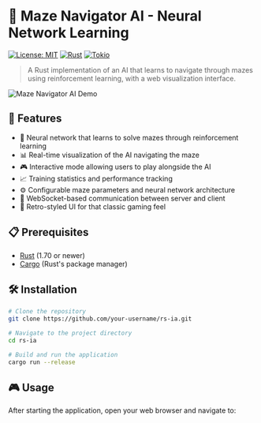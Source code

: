 # 🤖 Maze Navigator AI - Neural Network Learning

[![License: MIT](https://img.shields.io/badge/License-MIT-yellow.svg)](https://opensource.org/licenses/MIT)
[![Rust](https://img.shields.io/badge/Rust-1.70+-orange.svg)](https://www.rust-lang.org/)
[![Tokio](https://img.shields.io/badge/Tokio-1.36-blue.svg)](https://tokio.rs/)

> A Rust implementation of an AI that learns to navigate through mazes using reinforcement learning, with a web visualization interface.

![Maze Navigator AI Demo](https://github.com/your-username/rs-ia/raw/main/assets/preview.gif)

## 🚀 Features

- 🧠 Neural network that learns to solve mazes through reinforcement learning
- 📊 Real-time visualization of the AI navigating the maze
- 🎮 Interactive mode allowing users to play alongside the AI
- 📈 Training statistics and performance tracking
- ⚙️ Configurable maze parameters and neural network architecture
- 🔄 WebSocket-based communication between server and client
- 🎨 Retro-styled UI for that classic gaming feel

## 📋 Prerequisites

- [Rust](https://www.rust-lang.org/) (1.70 or newer)
- [Cargo](https://doc.rust-lang.org/cargo/) (Rust's package manager)

## 🛠️ Installation

```bash
# Clone the repository
git clone https://github.com/your-username/rs-ia.git

# Navigate to the project directory
cd rs-ia

# Build and run the application
cargo run --release
```

## 🎮 Usage

After starting the application, open your web browser and navigate to: